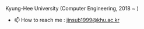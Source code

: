 <!--**jinsub1999/jinsub1999** is a ✨ _special_ ✨ repository because its `README.md` (this file) appears on your GitHub profile.
-->

Kyung-Hee University (Computer Engineering, 2018 ~ ) <br>

- 📫 How to reach me : jinsub1999@khu.ac.kr
